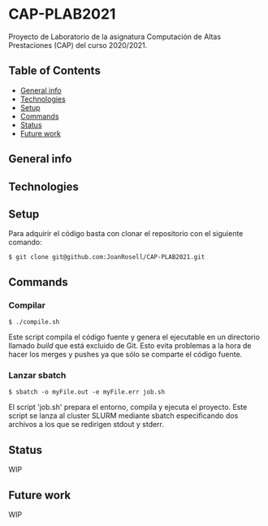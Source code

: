 # CAP-PLAB2021

Proyecto de Laboratorio de la asignatura Computación de Altas Prestaciones (CAP) del curso 2020/2021.

## Table of Contents

- [General info](#general-info)
- [Technologies](#technologies)
- [Setup](#setup)
- [Commands](#commands)
- [Status](#status)
- [Future work](#future-work)

## General info

## Technologies

## Setup

Para adquirir el código basta con clonar el repositorio con el siguiente comando:

```shell
$ git clone git@github.com:JoanRosell/CAP-PLAB2021.git
```

## Commands

### Compilar

```shell
$ ./compile.sh
```

Este script compila el código fuente y genera el ejecutable en un directorio llamado _build_ que está excluido de Git. Esto evita problemas a la hora de hacer los merges y pushes ya que sólo se comparte el código fuente.

### Lanzar sbatch

```shell
$ sbatch -o myFile.out -e myFile.err job.sh
```

El script 'job.sh' prepara el entorno, compila y ejecuta el proyecto. Este script se lanza al cluster SLURM mediante sbatch especificando dos archivos a los que se redirigen stdout y stderr.

## Status

WIP

## Future work

WIP
